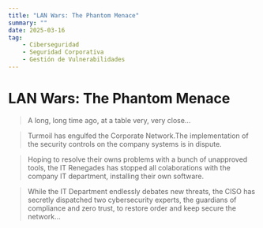 ```yaml
---
title: "LAN Wars: The Phantom Menace"
summary: ""
date: 2025-03-16
tag:
    - Ciberseguridad
    - Seguridad Corporativa
    - Gestión de Vulnerabilidades
---
```


# LAN Wars: The Phantom Menace
> A long, long time ago, at a table very, very close…

> Turmoil has engulfed the Corporate Network.The implementation of the security controls on the company systems is in dispute.

> Hoping to resolve their owns problems with a bunch of unapproved tools, the IT Renegades has stopped all colaborations with the company IT department, installing their own software.

> While the IT Department endlessly debates new threats, the CISO has secretly dispatched two cybersecurity experts, the guardians of compliance and zero trust, to restore order and keep secure the network…


<!-- more -->
